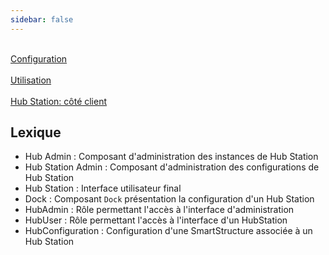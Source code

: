 ```yaml
---
sidebar: false
---
```


<div class="guide-main">
    <div class="guide-section">
     <a href="smartData/">
     <i class="fa fa-code"></i><br/>
     <span>Configuration</span>
     </a>
    </div>
    <div class="guide-section">
     <a href="hubStationInterfaces/">
     <i class="fa fa-desktop"></i><br/>
     <span>Utilisation</span>
     </a>
    </div>
    <div class="guide-section">
         <a href="configuration/">
         <i class="fa fa-desktop"></i><br/>
         <span>Hub Station: côté client</span>
         </a>
    </div>
</div>

## Lexique

* Hub Admin : Composant d'administration des instances de Hub Station
* Hub Station Admin : Composant d'administration des configurations de Hub Station
* Hub Station : Interface utilisateur final
* Dock : Composant `Dock` présentation la configuration d'un Hub Station
* HubAdmin : Rôle permettant l'accès à l'interface d'administration
* HubUser : Rôle permettant l'accès à l'interface d'un HubStation
* HubConfiguration : Configuration d'une SmartStructure associée à un Hub Station